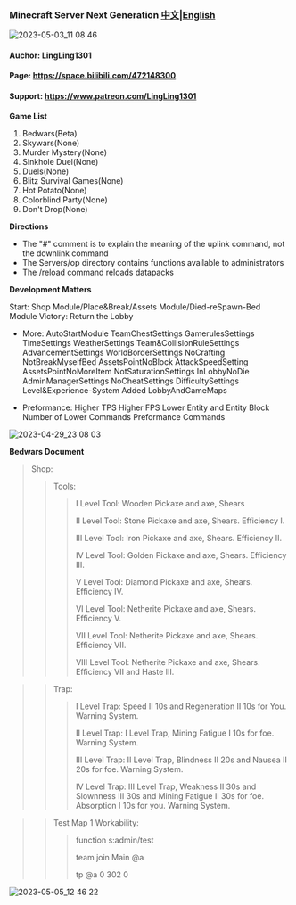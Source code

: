 ### Minecraft Server Next Generation [中文](README_CN.md)|[English](README.md)

![2023-05-03_11 08 46](https://user-images.githubusercontent.com/65935235/235826804-8f719e9d-361b-4ca7-82a5-b266598437b0.png)

#### Auchor: LingLing1301
#### Page: https://space.bilibili.com/472148300
#### Support: https://www.patreon.com/LingLing1301

**Game List**
1. Bedwars(Beta)
2. Skywars(None)
3. Murder Mystery(None)
4. Sinkhole Duel(None)
5. Duels(None)
6. Blitz Survival Games(None)
7. Hot Potato(None)
8. Colorblind Party(None)
9. Don't Drop(None)

**Directions**
- The "#" comment is to explain the meaning of the uplink command, not the downlink command
- The Servers/op directory contains functions available to administrators
- The /reload command reloads datapacks

**Development Matters**

Start:
Shop Module/Place&Break/Assets Module/Died-reSpawn-Bed Module
Victory: Return the Lobby

- More:
AutoStartModule
TeamChestSettings
GamerulesSettings
TimeSettings
WeatherSettings
Team&CollisionRuleSettings
AdvancementSettings
WorldBorderSettings
NoCrafting
NotBreakMyselfBed
AssetsPointNoBlock
AttackSpeedSetting
AssetsPointNoMoreItem
NotSaturationSettings
InLobbyNoDie
AdminManagerSettings
NoCheatSettings
DifficultySettings
Level&Experience-System
Added LobbyAndGameMaps

- Preformance:
Higher TPS
Higher FPS
Lower Entity and Entity Block
Number of Lower Commands
Preformance Commands

![2023-04-29_23 08 03](https://user-images.githubusercontent.com/65935235/235310518-758914ab-5888-491d-8ff8-44cc215a649f.png)

**Bedwars Document**

> Shop:
> 
>> Tools:
>> 
>>> I Level Tool: Wooden Pickaxe and axe, Shears
>>> 
>>> II Level Tool: Stone Pickaxe and axe, Shears. Efficiency I.
>>> 
>>> III Level Tool: Iron Pickaxe and axe, Shears. Efficiency II.
>>> 
>>> IV Level Tool: Golden Pickaxe and axe, Shears. Efficiency III.
>>> 
>>> V Level Tool: Diamond Pickaxe and axe, Shears. Efficiency IV.
>>> 
>>> VI Level Tool: Netherite Pickaxe and axe, Shears. Efficiency V.
>>> 
>>> VII Level Tool: Netherite Pickaxe and axe, Shears. Efficiency VII.
>>> 
>>> VIII Level Tool: Netherite Pickaxe and axe, Shears. Efficiency VII and Haste III.

>> Trap:
>> 
>>> I Level Trap: Speed II 10s and Regeneration II 10s for You. Warning System.
>>> 
>>> II Level Trap: I Level Trap, Mining Fatigue I 10s for foe. Warning System.
>>> 
>>> III Level Trap: II Level Trap, Blindness II 20s and Nausea II 20s for foe. Warning System.
>>> 
>>> IV Level Trap: III Level Trap, Weakness II 30s and Slownness III 30s and Mining Fatigue II 30s for foe. Absorption I 10s for you. Warning System.

>> Test Map 1 Workability:
>> 
>>> function s:admin/test
>>> 
>>> team join Main @a
>>> 
>>> tp @a 0 302 0

![2023-05-05_12 46 22](https://user-images.githubusercontent.com/65935235/236385069-b294f8e1-c23c-4a09-a550-81a64cd9b9b0.png)

